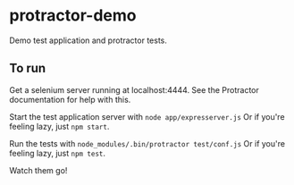 protractor-demo
===============

Demo test application and protractor tests.

To run
------
Get a selenium server running at localhost:4444. See the Protractor
documentation for help with this.

Start the test application server with
`node app/expresserver.js`
Or if you're feeling lazy, just `npm start`.

Run the tests with
`node_modules/.bin/protractor test/conf.js`
Or if you're feeling lazy, just `npm test`.

Watch them go!

